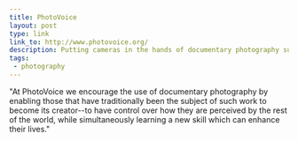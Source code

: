 ```yaml
---
title: PhotoVoice
layout: post
type: link
link_to: http://www.photovoice.org/
description: Putting cameras in the hands of documentary photography subjects.
tags:
 - photography
---
```

"At PhotoVoice we encourage the use of documentary photography by enabling those that have traditionally been the subject of such work to become its creator--to have control over how they are perceived by the rest of the world, while simultaneously learning a new skill which can enhance their lives."